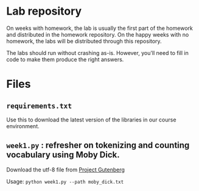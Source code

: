 # Lab repository

On weeks with homework, the lab is usually the first part of the homework and distributed in the homework repository.
On the happy weeks with no homework, the labs will be distributed through this repository.

The labs should run without crashing as-is. However, you'll need to fill in code to make them produce the right answers.

# Files

## `requirements.txt`

Use this to download the latest version of the libraries in our course environment.

## `week1.py` : refresher on tokenizing and counting vocabulary using Moby Dick.

Download the utf-8 file from [Project Gutenberg](http://www.gutenberg.org/files/2701/2701-0.txt)

Usage:
`python week1.py --path moby_dick.txt`
